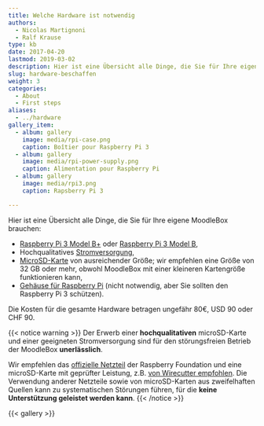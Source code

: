 ```yaml
---
title: Welche Hardware ist notwendig
authors:
  - Nicolas Martignoni
  - Ralf Krause
type: kb
date: 2017-04-20
lastmod: 2019-03-02
description: Hier ist eine Übersicht alle Dinge, die Sie für Ihre eigene MoodleBox brauchen
slug: hardware-beschaffen
weight: 3
categories:
  - About
  - First steps
aliases:
  - ../hardware
gallery_item:
  - album: gallery
    image: media/rpi-case.png
    caption: Boîtier pour Raspberry Pi 3
  - album: gallery
    image: media/rpi-power-supply.png
    caption: Alimentation pour Raspberry Pi
  - album: gallery
    image: media/rpi3.png
    caption: Rapsberry Pi 3

---
```

Hier ist eine Übersicht alle Dinge, die Sie für Ihre eigene MoodleBox brauchen:

  * [Raspberry Pi 3 Model B+][5] oder [Raspberry Pi 3 Model B][1],
  * Hochqualitatives [Stromversorgung][2],
  * [MicroSD-Karte][3] von ausreichender Größe; wir empfehlen eine Größe von 32 GB oder mehr, obwohl MoodleBox mit einer kleineren Kartengröße funktionieren kann,
  * [Gehäuse für Raspberry Pi][4] (nicht notwendig, aber Sie sollten den Raspberry Pi 3 schützen).

Die Kosten für die gesamte Hardware betragen ungefähr 80€, USD 90 oder CHF 90.

{{< notice warning >}}
Der Erwerb einer __hochqualitativen__ microSD-Karte und einer geeigneten Stromversorgung sind für den störungsfreien Betrieb der MoodleBox __unerlässlich__.

Wir empfehlen das [offizielle Netzteil](https://www.raspberrypi.org/products/raspberry-pi-universal-power-supply/) der Raspberry Foundation und eine microSD-Karte mit geprüfter Leistung, z.B. [von Wirecutter empfohlen](http://thewirecutter.com/reviews/best-microsd-card/). Die Verwendung anderer Netzteile sowie von microSD-Karten aus zweifelhaften Quellen kann zu systematischen Störungen führen, für die __keine Unterstützung geleistet werden kann__.
{{< /notice >}}

{{< gallery >}}

 [1]: https://www.raspberrypi.org/products/raspberry-pi-3-model-b/
 [2]: https://www.raspberrypi.org/products/raspberry-pi-universal-power-supply/
 [3]: http://thewirecutter.com/reviews/best-microsd-card/
 [4]: https://www.raspberrypi.org/products/raspberry-pi-3-case/
 [5]: https://www.raspberrypi.org/products/raspberry-pi-3-model-b-plus/

